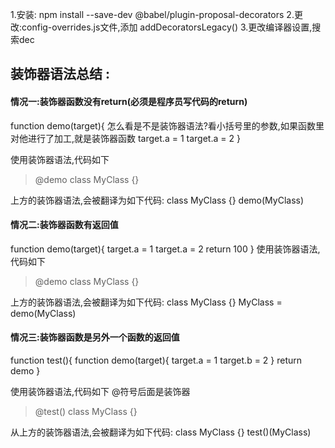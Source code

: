 1.安装: npm install --save-dev @babel/plugin-proposal-decorators
2.更改:config-overrides.js文件,添加 addDecoratorsLegacy()
3.更改编译器设置,搜索dec


## 装饰器语法总结 :
#### 情况一:装饰器函数没有return(必须是程序员写代码的return)
                            
function demo(target){          怎么看是不是装饰器语法?看小括号里的参数,如果函数里对他进行了加工,就是装饰器函数
    target.a = 1
    target.a = 2
}

使用装饰器语法,代码如下
>@demo
>class MyClass {}


上方的装饰器语法,会被翻译为如下代码:
class MyClass {}
demo(MyClass)


#### 情况二:装饰器函数有返回值

function demo(target){
    target.a = 1
    target.a = 2
    return 100
}
使用装饰器语法,代码如下
>@demo
>class MyClass {}


上方的装饰器语法,会被翻译为如下代码:
    class MyClass {}
    MyClass = demo(MyClass)



#### 情况三:装饰器函数是另外一个函数的返回值

function test(){
    function demo(target){
        target.a = 1
        target.b = 2
    }
    return demo
}

使用装饰器语法,代码如下               @符号后面是装饰器
> @test()
> class MyClass {}

从上方的装饰器语法,会被翻译为如下代码:
class MyClass {}
test()(MyClass)
